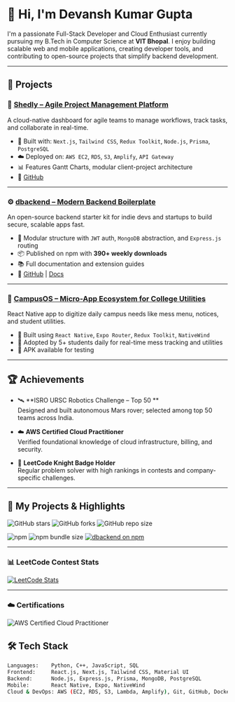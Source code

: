 # 👋 Hi, I'm Devansh Kumar Gupta

I'm a passionate Full-Stack Developer and Cloud Enthusiast currently pursuing my B.Tech in Computer Science at **VIT Bhopal**. I enjoy building scalable web and mobile applications, creating developer tools, and contributing to open-source projects that simplify backend development.

---

## 🚀 Projects

### 🧠 [Shedly – Agile Project Management Platform](https://main.dbadtie57oyg2.amplifyapp.com/)
A cloud-native dashboard for agile teams to manage workflows, track tasks, and collaborate in real-time.

- 🔧 Built with: `Next.js`, `Tailwind CSS`, `Redux Toolkit`, `Node.js`, `Prisma`, `PostgreSQL`
- ☁️ Deployed on: `AWS EC2`, `RDS`, `S3`, `Amplify`, `API Gateway`
- 📊 Features Gantt Charts, modular client-project architecture
- 🔗 [GitHub](https://github.com/CodeReb00t/Shedly)

---

### ⚙️ [dbackend – Modern Backend Boilerplate](https://www.npmjs.com/package/dbackend)
An open-source backend starter kit for indie devs and startups to build secure, scalable apps fast.

- 🧱 Modular structure with `JWT` auth, `MongoDB` abstraction, and `Express.js` routing
- 📦 Published on npm with **390+ weekly downloads**
- 📚 Full documentation and extension guides
- 🔗 [GitHub](https://github.com/CodeReb00t/dbackend) | [Docs](https://dbackend-docs.vercel.app)

---

### 📱 [CampusOS – Micro-App Ecosystem for College Utilities](https://expo.dev/accounts/devansh_19/projects/CampusOS/builds/455af80c-4ca3-4f85-810e-5f6c6390c508)
React Native app to digitize daily campus needs like mess menu, notices, and student utilities.

- 🔁 Built using `React Native`, `Expo Router`, `Redux Toolkit`, `NativeWind`
- 👥 Adopted by 5+ students daily for real-time mess tracking and utilities
- 📱 APK available for testing

---

## 🏆 Achievements

- 🛰️ **ISRO URSC Robotics Challenge – Top 50 **  
  Designed and built autonomous Mars rover; selected among top 50 teams across India.

- ☁️ **AWS Certified Cloud Practitioner**  
  Verified foundational knowledge of cloud infrastructure, billing, and security.

- 🧠 **LeetCode Knight Badge Holder**  
  Regular problem solver with high rankings in contests and company-specific challenges.

---
## 🚀 My Projects & Highlights

![GitHub stars](https://img.shields.io/github/stars/CodeReb00t/dbackend?style=social)
![GitHub forks](https://img.shields.io/github/forks/CodeReb00t/dbackend?style=social)
![GitHub repo size](https://img.shields.io/github/repo-size/CodeReb00t/dbackend)

![npm](https://img.shields.io/npm/dw/dbackend)
![npm bundle size](https://img.shields.io/bundlephobia/minzip/dbackend)
[![dbackend on npm](https://img.shields.io/npm/v/dbackend?color=brightgreen)](https://www.npmjs.com/package/dbackend)

---


### 📊 LeetCode Contest Stats

[![LeetCode Stats](https://leetcard.jacoblin.cool/CodeReb00t?theme=dark&ext=contest)](https://leetcode.com/CodeReb00t)


---

### ☁️ Certifications

![AWS Certified Cloud Practitioner](https://img.shields.io/badge/AWS-Cloud%20Practitioner-orange?logo=amazon-aws)

## 🛠️ Tech Stack

```bash
Languages:    Python, C++, JavaScript, SQL
Frontend:     React.js, Next.js, Tailwind CSS, Material UI
Backend:      Node.js, Express.js, Prisma, MongoDB, PostgreSQL
Mobile:       React Native, Expo, NativeWind
Cloud & DevOps: AWS (EC2, RDS, S3, Lambda, Amplify), Git, GitHub, Docker (learning)
